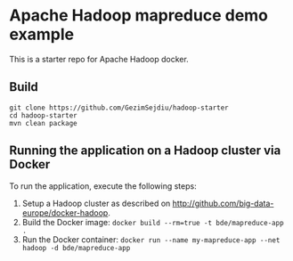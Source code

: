 # Apache Hadoop mapreduce demo example
This is a starter repo for Apache Hadoop docker.

## Build
```
git clone https://github.com/GezimSejdiu/hadoop-starter
cd hadoop-starter
mvn clean package
```

## Running the application on a Hadoop cluster via Docker

To run the application, execute the following steps:

1. Setup a Hadoop cluster as described on http://github.com/big-data-europe/docker-hadoop.
2. Build the Docker image:
`docker build --rm=true -t bde/mapreduce-app .`
3. Run the Docker container:
`docker run --name my-mapreduce-app --net hadoop -d bde/mapreduce-app`
